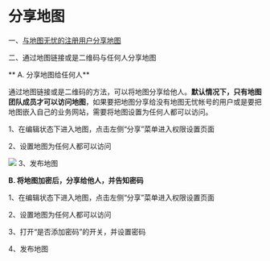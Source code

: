 # 分享地图

一、[与地图无忧的注册用户分享地图](http://help.dituwuyou.com/map-permissions.html)

二、通过地图链接或是二维码与任何人分享地图

** A. 分享地图给任何人**

通过地图链接或是二维码的方法，可以将地图分享给他人。**默认情况下，只有地图团队成员才可以访问地图**，如果要把地图分享给没有地图无忧帐号的用户或是要把地图嵌入自己的业务网站，需要将地图设置为任何人都可以访问。

1、在编辑状态下进入地图，点击左侧“分享”菜单进入权限设置页面

2、设置地图为任何人都可以访问

![](http://pic.dituwuyou.com/map%2Fpicture%2F10.31%2Fshare3.jpg)
3、发布地图

**B. 将地图加密后，分享给他人，并告知密码**

1、在编辑状态下进入地图，点击左侧“分享”菜单进入权限设置页面

2、设置地图为任何人都可以访问

3、打开“是否添加密码”的开关，并设置密码

4、发布地图



